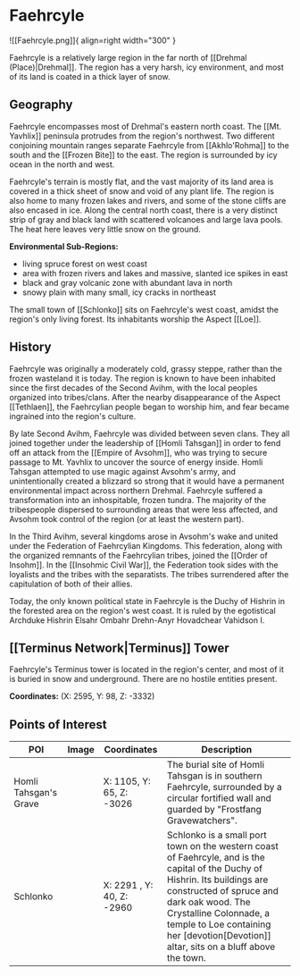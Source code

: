 # Faehrcyle

![[Faehrcyle.png]]{ align=right width="300" }

Faehrcyle is a relatively large region in the far north of [[Drehmal (Place)|Drehmal]]. The region has a very harsh, icy environment, and most of its land is coated in a thick layer of snow.

## Geography

Faehrcyle encompasses most of Drehmal's eastern north coast. The [[Mt. Yavhlix]] peninsula protrudes from the region's northwest. Two different conjoining mountain ranges separate Faehrcyle from [[Akhlo'Rohma]] to the south and the [[Frozen Bite]] to the east. The region is surrounded by icy ocean in the north and west.

Faehrcyle's terrain is mostly flat, and the vast majority of its land area is covered in a thick sheet of snow and void of any plant life. The region is also home to many frozen lakes and rivers, and some of the stone cliffs are also encased in ice. Along the central north coast, there is a very distinct strip of gray and black land with scattered volcanoes and large lava pools. The heat here leaves very little snow on the ground.

**Environmental Sub-Regions:**
- living spruce forest on west coast
- area with frozen rivers and lakes and massive, slanted ice spikes in east
- black and gray volcanic zone with abundant lava in north
- snowy plain with many small, icy cracks in northeast

The small town of [[Schlonko]] sits on Faehrcyle's west coast, amidst the region's only living forest. Its inhabitants worship the Aspect [[Loe]].

## History

Faehrcyle was originally a moderately cold, grassy steppe, rather than the frozen wasteland it is today. The region is known to have been inhabited since the first decades of the Second Avihm, with the local peoples organized into tribes/clans. After the nearby disappearance of the Aspect [[Tethlaen]], the Faehrcylian people began to worship him, and fear became ingrained into the region's culture.

By late Second Avihm, Faehrcyle was divided between seven clans. They all joined together under the leadership of [[Homli Tahsgan]] in order to fend off an attack from the [[Empire of Avsohm]], who was trying to secure passage to Mt. Yavhlix to uncover the source of energy inside. Homli Tahsgan attempted to use magic against Avsohm's army, and unintentionally created a blizzard so strong that it would have a permanent environmental impact across northern Drehmal. Faehrcyle suffered a transformation into an inhospitable, frozen tundra. The majority of the tribespeople dispersed to surrounding areas that were less affected, and Avsohm took control of the region (or at least the western part).

In the Third Avihm, several kingdoms arose in Avsohm's wake and united under the Federation of Faehrcylian Kingdoms. This federation, along with the organized remnants of the Faehrcylian tribes, joined the [[Order of Insohm]]. In the [[Insohmic Civil War]], the Federation took sides with the loyalists and the tribes with the separatists. The tribes surrendered after the capitulation of both of their allies. 

Today, the only known political state in Faehrcyle is the Duchy of Hishrin in the forested area on the region's west coast. It is ruled by the egotistical Archduke Hishrin Elsahr Ombahr Drehn-Anyr Hovadchear Vahidson I.

## [[Terminus Network|Terminus]] Tower

Faehrcyle's Terminus tower is located in the region's center, and most of it is buried in snow and underground. There are no hostile entities present.

**Coordinates:** (X: 2595, Y: 98, Z: -3332)

## Points of Interest

| POI | Image | Coordinates | Description |
|-|-|-|-|
| Homli Tahsgan's Grave |  | X: 1105, Y: 65, Z: -3026 | The burial site of Homli Tahsgan is in southern Faehrcyle, surrounded by a circular fortified wall and guarded by "Frostfang Gravewatchers". |
| Schlonko |  | X: 2291 , Y: 40, Z: -2960 | Schlonko is a small port town on the western coast of Faehrcyle, and is the capital of the Duchy of Hishrin. Its buildings are constructed of spruce and dark oak wood. The Crystalline Colonnade, a temple to Loe containing her [devotion[Devotion]] altar, sits on a bluff above the town. |
